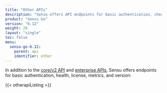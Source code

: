 ```yaml
---
title: "Other APIs"
description: "Sensu offers API endpoints for basic authentication, checking cluster health checks, and retrieving metrics, license information, and version information."
product: "Sensu Go"
version: "6.12"
weight: 20
layout: "single"
toc: false
menu:
  sensu-go-6.12:
    parent: api
    identifier: other
---
```


In addition to the [core/v2 API][1] and [enterprise APIs][2], Sensu offers endpoints for basic authentication, health, license, metrics, and version:

{{< otherapiListing >}}


[1]: ../core/
[2]: ../enterprise/
